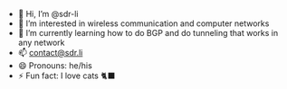 - 👋 Hi, I’m @sdr-li
- 👀 I’m interested in wireless communication and computer networks
- 🌱 I’m currently learning how to do BGP and do tunneling that works in any network
- 📫 contact@sdr.li
- 😄 Pronouns: he/his
- ⚡ Fun fact: I love cats 🐈‍⬛


